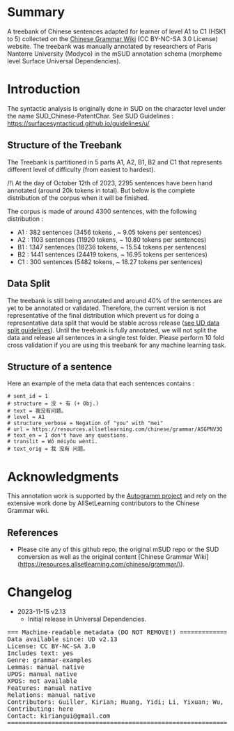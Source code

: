 # Summary
A treebank of Chinese sentences adapted for learner of level A1 to C1 (HSK1 to 5) collected on the [Chinese Grammar Wiki](https://resources.allsetlearning.com/chinese/grammar/) (CC BY-NC-SA 3.0 License) website. The treebank was manually annotated by researchers of Paris Nanterre University (Modyco) in the mSUD annotation schema (morpheme level Surface Universal Dependencies).


# Introduction
The syntactic analysis is originally done in SUD on the character level under the name SUD_Chinese-PatentChar. See SUD Guidelines : https://surfacesyntacticud.github.io/guidelines/u/

## Structure of the Treebank
The Treebank is partitioned in 5 parts A1, A2, B1, B2 and C1 that represents different level of difficulty (from easiest to hardest).

/!\ At the day of October 12th of 2023, 2295 sentences have been hand annotated (around 20k tokens in total). But below is the complete distribution of the corpus when it will be finished.

The corpus is made of around 4300 sentences, with the following distribution :
- A1 : 382 sentences (3456 tokens , ~ 9.05 tokens per sentences)
- A2 : 1103 sentences (11920 tokens, ~ 10.80 tokens per sentences)
- B1 : 1347 sentences (18236 tokens, ~ 15.54 tokens per sentences)
- B2 : 1441 sentences (24419 tokens, ~ 16.95 tokens per sentences)
- C1 : 300 sentences (5482 tokens, ~ 18.27 tokens per sentences)

## Data Split
The treebank is still being annotated and around 40% of the sentences are yet to be annotated or validated. Therefore, the current version is not representative of the final distribution which prevent us for doing a representative data split that would be stable across release ([see UD data split guidelines](https://universaldependencies.org/release_checklist.html#data-split)). Until the treebank is fully annotated, we will not split the data and release all sentences in a single test folder. Please perform 10 fold cross validation if you are using this treebank for any machine learning task.



## Structure of a sentence
Here an example of the meta data that each sentences contains :
```
# sent_id = 1
# structure = 没 + 有 (+ Obj.)
# text = 我没有问题。
# level = A1
# structure_verbose = Negation of "you" with "mei"
# url = https://resources.allsetlearning.com/chinese/grammar/ASGPNV3Q
# text_en = I don't have any questions.
# translit = Wǒ méiyǒu wèntí.
# text_orig = 我 没有 问题。
```

# Acknowledgments
This annotation work is supported by the [Autogramm project](https://autogramm.github.io/) and rely on the extensive work done by AllSetLearning contributors to the Chinese Grammar wiki.

## References

* Please cite any of this github repo, the original mSUD repo or the SUD conversion as well as the original content [Chinese Grammar Wiki](https://resources.allsetlearning.com/chinese/grammar/\).


# Changelog

* 2023-11-15 v2.13
  * Initial release in Universal Dependencies.


<pre>
=== Machine-readable metadata (DO NOT REMOVE!) ================================
Data available since: UD v2.13
License: CC BY-NC-SA 3.0
Includes text: yes
Genre: grammar-examples
Lemmas: manual native
UPOS: manual native
XPOS: not available
Features: manual native
Relations: manual native
Contributors: Guiller, Kirian; Huang, Yidi; Li, Yixuan; Wu, Qishen; Guillaume, Bruno; Kahane, Sylvain; Gerdes, Kim
Contributing: here
Contact: kiriangui@gmail.com
===============================================================================
</pre>
